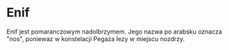 # Enif

Enif jest pomaranczowym nadolbrzymem. Jego nazwa po arabsku oznacza "nos",
poniewaz w konstelacji Pegaza lezy w miejscu nozdrzy.

